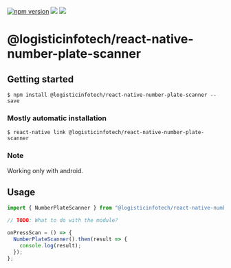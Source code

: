 <p align="left">
<a href="https://www.npmjs.com/package/@logisticinfotech/react-native-number-plate-scanner"><img alt="npm version" src="https://img.shields.io/badge/npm-v1.0.1-green.svg"></a>
<a href="https://www.npmjs.com/package/@logisticinfotech/react-native-number-plate-scanner"><img src="https://img.shields.io/badge/downloads-%3E1K-yellow.svg"></a>
<a href="https://www.npmjs.com/package/@logisticinfotech/react-native-number-plate-scanner"<><img src="https://img.shields.io/badge/license-MIT-orange.svg"></a>
</p>

# @logisticinfotech/react-native-number-plate-scanner

## Getting started

`$ npm install @logisticinfotech/react-native-number-plate-scanner --save`

### Mostly automatic installation

`$ react-native link @logisticinfotech/react-native-number-plate-scanner`

### Note

Working only with android.

## Usage

```javascript
import { NumberPlateScanner } from "@logisticinfotech/react-native-number-plate-scanner";

// TODO: What to do with the module?

onPressScan = () => {
  NumberPlateScanner().then(result => {
    console.log(result);
  });
};
```
